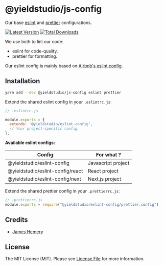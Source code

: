 # @yieldstudio/js-config

Our base [eslint](https://eslint.org/) and [prettier](https://prettier.io/) configurations.

[![Latest Version](https://img.shields.io/github/release/yieldstudio/js-config?style=flat-square)](https://github.com/yieldstudio/js-config/releases)
[![Total Downloads](https://img.shields.io/npm/dt/@yieldstudio/js-config?style=flat-square)](https://www.npmjs.com/package/@yieldstudio/js-config)

We use both to lint our code:

* eslint for code-quality.
* prettier for formatting.

Our eslint config is mainly based on [Airbnb's eslint config](https://github.com/airbnb/javascript/blob/master/packages/eslint-config-airbnb).

## Installation

```sh
yarn add --dev @yieldstudio/js-config eslint prettier
```

Extend the shared eslint config in your `.eslintrc.js`:

```js
// .eslintrc.js

module.exports = {
  extends: '@yieldstudio/eslint-config', 
  // Your project-specific config
};
```

**Available eslint configs:**

| Config                           | For what ?         |
|----------------------------------|--------------------|
| @yieldstudio/eslint-config       | Javascript project |
| @yieldstudio/eslint-config/react | React project      |
| @yieldstudio/eslint-config/next  | Next.js project    |


Extend the shared prettier config in your `.prettierrc.js`:

```js
// .prettierrc.js
module.exports = require("@yieldstudio/eslint-config/prettier.config");
```

## Credits

- [James Hemery](https://github.com/jameshemery)

## License

The MIT License (MIT). Please see [License File](LICENSE.md) for more information.